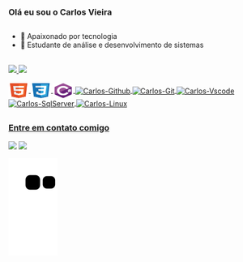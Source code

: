 ### Olá eu sou o Carlos Vieira
##
- 👋 Apaixonado por tecnologia
- 👀 Estudante de análise e desenvolvimento de sistemas

<br>
<div>
<a href="https://github.com/CVieiraSantos">
  <img height="180em" src="https://github-readme-stats.vercel.app/api?username=CVieiraSantos&show_icons=true&theme=vision-friendly-dark&include_all_commits=true&count_private=true"/>
  <img height="180em" src="https://github-readme-stats.vercel.app/api/top-langs/?username=rafaballerini&layout=compact&langs_count=7&theme=chartreuse-dark "/>
</div>


  <div style="display: inline_block"><br>
  
  <img align="center" alt="Carlos-HTML" height="30" width="40" src="https://raw.githubusercontent.com/devicons/devicon/master/icons/html5/html5-original.svg">
  <img align="center" alt="Carlos-CSS" height="30" width="40" src="https://raw.githubusercontent.com/devicons/devicon/master/icons/css3/css3-original.svg">
  <img align="center" alt="Carlos-Csharp" height="30" width="40" src="https://raw.githubusercontent.com/devicons/devicon/master/icons/csharp/csharp-original.svg">
  <img align="center" alt="Carlos-Github" height="30" width="40" src="https://cdn.jsdelivr.net/gh/devicons/devicon/icons/github/github-original.svg" />      
  <img align="center" alt="Carlos-Git" height="30" width="40" src="https://cdn.jsdelivr.net/gh/devicons/devicon/icons/git/git-plain-wordmark.svg" />              
  <img align="center" alt="Carlos-Vscode" height="30" width="40" src="https://cdn.jsdelivr.net/gh/devicons/devicon/icons/vscode/vscode-original.svg" />
  <img align="center" alt="Carlos-SqlServer" height="30" width="40" src="https://img.icons8.com/color/48/000000/microsoft-sql-server.png"/>
  <img align="center" alt="Carlos-Linux" height="30" width="40" src="https://cdn.jsdelivr.net/gh/devicons/devicon/icons/linux/linux-original.svg" />
          

  </div>
  
  ##
  
  ### Entre em contato comigo
  <div> 
  
  <a href = "mailto:carlos.eduvieirasantos@gmail.com"><img src="https://img.shields.io/badge/-Gmail-%23333?style=for-the-badge&logo=gmail&logoColor=white" target="_blank"></a>
  <a href="https://www.linkedin.com/in/carlos-vieirasantos/" target="_blank"><img src="https://img.shields.io/badge/-LinkedIn-%230077B5?style=for-the-badge&logo=linkedin&logoColor=white" target="_blank"></a> 
  
</div>
  
 <div> 
  
 
  ![Snake animation](https://github.com/rafaballerini/rafaballerini/blob/output/github-contribution-grid-snake.svg)
 
</div>
